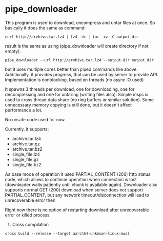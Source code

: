 # pipe_downloader

This program is used to download, uncompress and untar files at once.
So basically it does the same as command:

```
curl http://arvhive.tar.lz4 | lz4 -dc | tar -xv -C output_dir
```
result is the same as using (pipe_downloader will create directory if not empty):
```
pipe_downloader --url http://arvhive.tar.lz4 --output-dir output_dir
```

but it uses multiple cores better than piped commands like above.
Additionally, it provides progress, that can be used by server to provide API.
Implementation is nonblocking, based on threads (no async IO used)

It spawns 3 threads per download, one for downloading, 
one for decompressing and one for untaring (writing files also). Simple mspc is used to cross thread data share 
(no ring buffers or similar solution). Some unnecessary memory copying is still done, but it doesn't affect performance a lot.

No unsafe code used for now.

Currently, it supports:
* archive.tar.lz4
* archive.tar.gz
* archive.tar.bz2
* single_file.lz4
* single_file.gz
* single_file.bz2

As base mode of operation it used PARTIAL_CONTENT (206) http status code, 
which allows to continue operation when connection is lost (downloader waits patiently until chunk is available again).
Downloader also supports normal GET (200) download when server does not support PARTIAL_CONTENT, but any network timeout/disconnection will lead 
to unrecoverable error then.

Right now there is no option of restarting download after unrecoverable error or killed process.

1. Cross compilation

```cross build --release --target aarch64-unknown-linux-musl```

